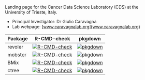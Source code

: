
Landing page for the Cancer Data Science Laboratory (CDS) at the
University of Trieste, Italy.

- Principal Investigator: Dr Giulio Caravagna
- Lab webpage: [www.caravagnalab.org](www.caravagnalab.org)

| Package | R-CMD-check                                                                                                                                                         | pkgdown                                                                                                                                                                  |
|---------|---------------------------------------------------------------------------------------------------------------------------------------------------------------------|--------------------------------------------------------------------------------------------------------------------------------------------------------------------------|
| revoler | [![R-CMD-check](https://github.com/caravagnalab/revolver/workflows/R-CMD-check/badge.svg)](https://github.com/caravagnalab/revolver/actions/workflows/pkgdown.yaml) | [![pkgdown](https://github.com/caravagnalab/revolver/actions/workflows/pkgdown.yaml/badge.svg)](https://github.com/caravagnalab/revolver/actions/workflows/pkgdown.yaml) |
| mobster | [![R-CMD-check](https://github.com/caravagnalab/mobster/workflows/R-CMD-check/badge.svg)](https://github.com/caravagnalab/mobster/actions/workflows/pkgdown.yaml)   | [![pkgdown](https://github.com/caravagnalab/mobster/actions/workflows/pkgdown.yaml/badge.svg)](https://github.com/caravagnalab/mobster/actions/workflows/pkgdown.yaml)   |
| BMix    | [![R-CMD-check](https://github.com/caravagnalab/BMix/workflows/R-CMD-check/badge.svg)](https://github.com/caravagnalab/BMix/actions/workflows/pkgdown.yaml)         | [![pkgdown](https://github.com/caravagnalab/BMix/actions/workflows/pkgdown.yaml/badge.svg)](https://github.com/caravagnalab/BMix/actions/workflows/pkgdown.yaml)         |
| ctree   | [![R-CMD-check](https://github.com/caravagnalab/ctree/workflows/R-CMD-check/badge.svg)](https://github.com/caravagnalab/ctree/actions/workflows/pkgdown.yaml)       | [![pkgdown](https://github.com/caravagnalab/ctree/actions/workflows/pkgdown.yaml/badge.svg)](https://github.com/caravagnalab/ctree/actions/workflows/pkgdown.yaml)       |
